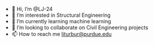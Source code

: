 - 👋 Hi, I’m @LJ-24
- 👀 I’m interested in Structural Engineering 
- 🌱 I’m currently learning machine learning
- 💞️ I’m looking to collaborate on Civil Engineering projects 
- 📫 How to reach me liturbur@purdue.edu

<!---
LJ-24/LJ-24 is a ✨ special ✨ repository because its `README.md` (this file) appears on your GitHub profile.
You can click the Preview link to take a look at your changes.
--->

